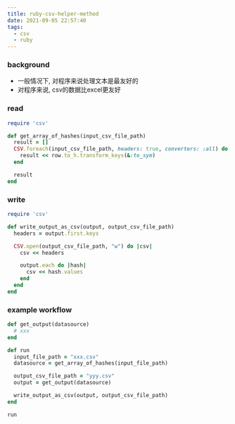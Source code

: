 ```yaml
---
title: ruby-csv-helper-method
date: 2021-09-05 22:57:40
tags:
  - csv
  - ruby
---
```


### background

+ 一般情况下, 对程序来说处理文本是最友好的
+ 对程序来说, csv的数据比excel更友好

### read

```ruby
require 'csv'

def get_array_of_hashes(input_csv_file_path)
  result = []
  CSV.foreach(input_csv_file_path, headers: true, converters: :all) do |row|
    result << row.to_h.transform_keys(&:to_sym)
  end

  result
end
```

### write

```ruby
require 'csv'

def write_output_as_csv(output, output_csv_file_path)
  headers = output.first.keys

  CSV.open(output_csv_file_path, "w") do |csv|
    csv << headers

    output.each do |hash|
      csv << hash.values
    end
  end
end
```

### example workflow

```ruby
def get_output(datasource)
  # xxx
end

def run
  input_file_path = "xxx.csv"
  datasource = get_array_of_hashes(input_file_path)

  output_csv_file_path = "yyy.csv"
  output = get_output(datasource)

  write_output_as_csv(output, output_csv_file_path)
end

run
```

